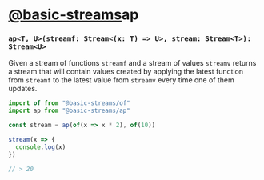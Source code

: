# [@basic-streams](https://github.com/rpominov/basic-streams)ap

<!-- api-doc-start -->

### `ap<T, U>(streamf: Stream<(x: T) => U>, stream: Stream<T>): Stream<U>`

Given a stream of functions `streamf` and a stream of values `streamv` returns a
stream that will contain values created by applying the latest function from
`streamf` to the latest value from `streamv` every time one of them updates.

```js
import of from "@basic-streams/of"
import ap from "@basic-streams/ap"

const stream = ap(of(x => x * 2), of(10))

stream(x => {
  console.log(x)
})

// > 20
```

<!-- api-doc-end -->

